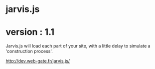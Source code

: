 jarvis.js
=========

version : 1.1
=============

Jarvis.js will load each part of your site, with a little delay to simulate a 'construction process'.

http://dev.web-gate.fr/jarvis.js/

